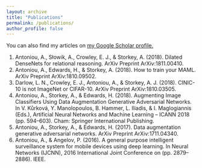 ```yaml
---
layout: archive
title: "Publications"
permalink: /publications/
author_profile: false
---
```


You can also find my articles on <u><a href="{{author.googlescholar}}">my Google Scholar profile</a>.</u>

1. Antoniou, A., Słowik, A., Crowley, E. J., & Storkey, A. (2018). Dilated DenseNets for relational reasoning. ArXiv Preprint ArXiv:1811.00410.
2. Antoniou, A., Edwards, H., & Storkey, A. (2018). How to train your MAML. ArXiv Preprint ArXiv:1810.09502.
3. Darlow, L. N., Crowley, E. J., Antoniou, A., & Storkey, A. J. (2018). CINIC-10 is not ImageNet or CIFAR-10. ArXiv Preprint ArXiv:1810.03505.
4. Antoniou, A., Storkey, A., & Edwards, H. (2018). Augmenting Image Classifiers Using Data Augmentation Generative Adversarial Networks. In V. Kůrková, Y. Manolopoulos, B. Hammer, L. Iliadis, & I. Maglogiannis (Eds.), Artificial Neural Networks and Machine Learning – ICANN 2018 (pp. 594–603). Cham: Springer International Publishing.
5. Antoniou, A., Storkey, A., & Edwards, H. (2017). Data augmentation generative adversarial networks. ArXiv Preprint ArXiv:1711.04340.
6. Antoniou, A., & Angelov, P. (2016). A general purpose intelligent surveillance system for mobile devices using deep learning. In Neural Networks (IJCNN), 2016 International Joint Conference on (pp. 2879–2886). IEEE.

